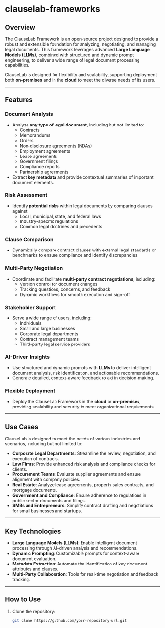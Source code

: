 # clauselab-frameworks

## Overview

The ClauseLab Framework is an open-source project designed to provide a robust and extensible foundation for analyzing, negotiating, and managing legal documents. This framework leverages advanced **Large Language Models (LLMs)**, combined with structured and dynamic prompt engineering, to deliver a wide range of legal document processing capabilities.

ClauseLab is designed for flexibility and scalability, supporting deployment both **on-premises** and in the **cloud** to meet the diverse needs of its users.

---

## Features

### Document Analysis
- Analyze **any type of legal document**, including but not limited to:
  - Contracts
  - Memorandums
  - Orders
  - Non-disclosure agreements (NDAs)
  - Employment agreements
  - Lease agreements
  - Government filings
  - Compliance reports
  - Partnership agreements
- Extract **key metadata** and provide contextual summaries of important document elements.

### Risk Assessment
- Identify **potential risks** within legal documents by comparing clauses against:
  - Local, municipal, state, and federal laws
  - Industry-specific regulations
  - Common legal doctrines and precedents

### Clause Comparison
- Dynamically compare contract clauses with external legal standards or benchmarks to ensure compliance and identify discrepancies.

### Multi-Party Negotiation
- Coordinate and facilitate **multi-party contract negotiations**, including:
  - Version control for document changes
  - Tracking questions, concerns, and feedback
  - Dynamic workflows for smooth execution and sign-off

### Stakeholder Support
- Serve a wide range of users, including:
  - Individuals
  - Small and large businesses
  - Corporate legal departments
  - Contract management teams
  - Third-party legal service providers

### AI-Driven Insights
- Use structured and dynamic prompts with **LLMs** to deliver intelligent document analysis, risk identification, and actionable recommendations.
- Generate detailed, context-aware feedback to aid in decision-making.

### Flexible Deployment
- Deploy the ClauseLab Framework in the **cloud** or **on-premises**, providing scalability and security to meet organizational requirements.

---

## Use Cases

ClauseLab is designed to meet the needs of various industries and scenarios, including but not limited to:
- **Corporate Legal Departments**: Streamline the review, negotiation, and execution of contracts.
- **Law Firms**: Provide enhanced risk analysis and compliance checks for clients.
- **Procurement Teams**: Evaluate supplier agreements and ensure alignment with company policies.
- **Real Estate**: Analyze lease agreements, property sales contracts, and mortgage documents.
- **Government and Compliance**: Ensure adherence to regulations in public sector documents and filings.
- **SMBs and Entrepreneurs**: Simplify contract drafting and negotiations for small businesses and startups.

---

## Key Technologies

- **Large Language Models (LLMs)**: Enable intelligent document processing through AI-driven analysis and recommendations.
- **Dynamic Prompting**: Customizable prompts for context-aware document evaluation.
- **Metadata Extraction**: Automate the identification of key document attributes and clauses.
- **Multi-Party Collaboration**: Tools for real-time negotiation and feedback tracking.

---

## How to Use

1. Clone the repository:
   ```bash
   git clone https://github.com/your-repository-url.git
